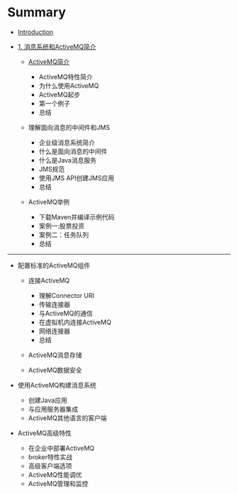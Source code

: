 # Summary

* [Introduction](README.md)
* [1. 消息系统和ActiveMQ简介](chapter1.md)

  * [ActiveMQ简介](activemq简介.md)

    * ActiveMQ特性简介
    * 为什么使用ActiveMQ
    * ActiveMQ起步
    * 第一个例子
    * 总结

  * 理解面向消息的中间件和JMS

    * 企业级消息系统简介
    * 什么是面向消息的中间件
    * 什么是Java消息服务
    * JMS规范
    * 使用JMS API创建JMS应用
    * 总结

  * ActiveMQ举例

    * 下载Maven并编译示例代码
    * 案例一:股票投资
    * 案例二：任务队列
    * 总结



---

* 配置标准的ActiveMQ组件

  * 连接ActiveMQ

    * 理解Connector URI
    * 传输连接器
    * 与ActiveMQ的通信
    * 在虚拟机内连接ActiveMQ
    * 网络连接器
    * 总结

  * ActiveMQ消息存储

  * ActiveMQ数据安全

* 使用ActiveMQ构建消息系统

  * 创建Java应用
  * 与应用服务器集成
  * ActiveMQ其他语言的客户端

* ActiveMQ高级特性

  * 在企业中部署ActiveMQ
  * broker特性实战
  * 高级客户端选项
  * ActiveMQ性能调优
  * ActiveMQ管理和监控


